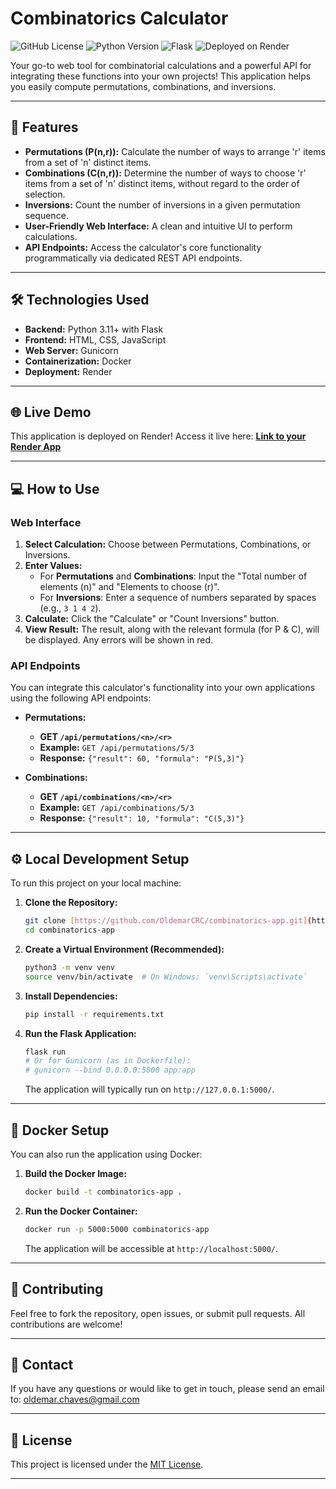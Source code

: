# Combinatorics Calculator

![GitHub License](https://img.shields.io/github/license/OldemarCRC/combinatorics-app?style=for-the-badge)
![Python Version](https://img.shields.io/badge/Python-3.11+-blue?style=for-the-badge&logo=python)
![Flask](https://img.shields.io/badge/Framework-Flask-black?style=for-the-badge&logo=flask)
![Deployed on Render](Rhttps://img.shields.io/badge/Deployed%20on-ender-46E3B7?style=for-the-badge&logo=render)

Your go-to web tool for combinatorial calculations and a powerful API for integrating these functions into your own projects! This application helps you easily compute permutations, combinations, and inversions.

---

## 🚀 Features

* **Permutations (P(n,r)):** Calculate the number of ways to arrange 'r' items from a set of 'n' distinct items.
* **Combinations (C(n,r)):** Determine the number of ways to choose 'r' items from a set of 'n' distinct items, without regard to the order of selection.
* **Inversions:** Count the number of inversions in a given permutation sequence.
* **User-Friendly Web Interface:** A clean and intuitive UI to perform calculations.
* **API Endpoints:** Access the calculator's core functionality programmatically via dedicated REST API endpoints.

---

## 🛠️ Technologies Used

* **Backend:** Python 3.11+ with Flask
* **Frontend:** HTML, CSS, JavaScript
* **Web Server:** Gunicorn
* **Containerization:** Docker
* **Deployment:** Render

---

## 🌐 Live Demo

This application is deployed on Render! Access it live here:
**[Link to your Render App](https://combinatorics-app-7e1w.onrender.com)**

---

## 💻 How to Use

### Web Interface

1.  **Select Calculation:** Choose between Permutations, Combinations, or Inversions.
2.  **Enter Values:**
    * For **Permutations** and **Combinations**: Input the "Total number of elements (n)" and "Elements to choose (r)".
    * For **Inversions**: Enter a sequence of numbers separated by spaces (e.g., `3 1 4 2`).
3.  **Calculate:** Click the "Calculate" or "Count Inversions" button.
4.  **View Result:** The result, along with the relevant formula (for P & C), will be displayed. Any errors will be shown in red.

### API Endpoints

You can integrate this calculator's functionality into your own applications using the following API endpoints:

* **Permutations:**
    * **GET `/api/permutations/<n>/<r>`**
    * **Example:** `GET /api/permutations/5/3`
    * **Response:** `{"result": 60, "formula": "P(5,3)"}`

* **Combinations:**
    * **GET `/api/combinations/<n>/<r>`**
    * **Example:** `GET /api/combinations/5/3`
    * **Response:** `{"result": 10, "formula": "C(5,3)"}`

---

## ⚙️ Local Development Setup

To run this project on your local machine:

1.  **Clone the Repository:**
    ```bash
    git clone [https://github.com/OldemarCRC/combinatorics-app.git](https://github.com/OldemarCRC/combinatorics-app.git)
    cd combinatorics-app
    ```

2.  **Create a Virtual Environment (Recommended):**
    ```bash
    python3 -m venv venv
    source venv/bin/activate  # On Windows: `venv\Scripts\activate`
    ```

3.  **Install Dependencies:**
    ```bash
    pip install -r requirements.txt
    ```

4.  **Run the Flask Application:**
    ```bash
    flask run
    # Or for Gunicorn (as in Dockerfile):
    # gunicorn --bind 0.0.0.0:5000 app:app
    ```
    The application will typically run on `http://127.0.0.1:5000/`.

---

## 🐳 Docker Setup

You can also run the application using Docker:

1.  **Build the Docker Image:**
    ```bash
    docker build -t combinatorics-app .
    ```

2.  **Run the Docker Container:**
    ```bash
    docker run -p 5000:5000 combinatorics-app
    ```
    The application will be accessible at `http://localhost:5000/`.

---

## 🤝 Contributing

Feel free to fork the repository, open issues, or submit pull requests. All contributions are welcome!

---

## 📧 Contact

If you have any questions or would like to get in touch, please send an email to:
oldemar.chaves@gmail.com

---

## 📄 License

This project is licensed under the [MIT License](LICENSE).

---

